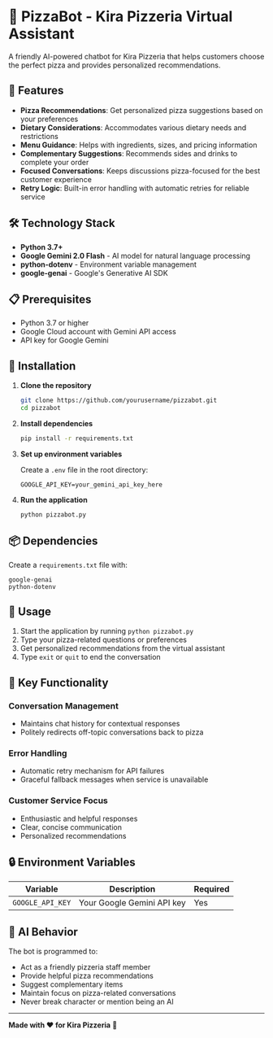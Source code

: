 # 🍕 PizzaBot - Kira Pizzeria Virtual Assistant

A friendly AI-powered chatbot for Kira Pizzeria that helps customers choose the perfect pizza and provides personalized recommendations.

## 🌟 Features

- **Pizza Recommendations**: Get personalized pizza suggestions based on your preferences
- **Dietary Considerations**: Accommodates various dietary needs and restrictions
- **Menu Guidance**: Helps with ingredients, sizes, and pricing information
- **Complementary Suggestions**: Recommends sides and drinks to complete your order
- **Focused Conversations**: Keeps discussions pizza-focused for the best customer experience
- **Retry Logic**: Built-in error handling with automatic retries for reliable service

## 🛠️ Technology Stack

- **Python 3.7+**
- **Google Gemini 2.0 Flash** - AI model for natural language processing
- **python-dotenv** - Environment variable management
- **google-genai** - Google's Generative AI SDK

## 📋 Prerequisites

- Python 3.7 or higher
- Google Cloud account with Gemini API access
- API key for Google Gemini

## 🚀 Installation

1. **Clone the repository**
   ```bash
   git clone https://github.com/yourusername/pizzabot.git
   cd pizzabot
   ```

2. **Install dependencies**
   ```bash
   pip install -r requirements.txt
   ```

3. **Set up environment variables**
   
   Create a `.env` file in the root directory:
   ```env
   GOOGLE_API_KEY=your_gemini_api_key_here
   ```

4. **Run the application**
   ```bash
   python pizzabot.py
   ```

## 📦 Dependencies

Create a `requirements.txt` file with:
```
google-genai
python-dotenv
```

## 💬 Usage

1. Start the application by running `python pizzabot.py`
2. Type your pizza-related questions or preferences
3. Get personalized recommendations from the virtual assistant
4. Type `exit` or `quit` to end the conversation


## 🎯 Key Functionality

### Conversation Management
- Maintains chat history for contextual responses
- Politely redirects off-topic conversations back to pizza

### Error Handling
- Automatic retry mechanism for API failures
- Graceful fallback messages when service is unavailable

### Customer Service Focus
- Enthusiastic and helpful responses
- Clear, concise communication
- Personalized recommendations

## 🔒 Environment Variables

| Variable | Description | Required |
|----------|-------------|----------|
| `GOOGLE_API_KEY` | Your Google Gemini API key | Yes |

## 🤖 AI Behavior

The bot is programmed to:
- Act as a friendly pizzeria staff member
- Provide helpful pizza recommendations
- Suggest complementary items
- Maintain focus on pizza-related conversations
- Never break character or mention being an AI

---

**Made with ❤️ for Kira Pizzeria** 🍕
